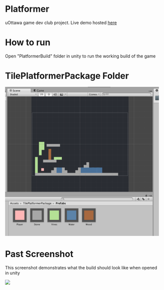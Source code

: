 # Platformer

uOttawa game dev club project. Live demo hosted [here](https://uottawagdc.github.io/Platformer/PlatformerDemo)

# How to run

Open "PlatformerBuild" folder in unity to run the working build of the game

# TilePlatformerPackage Folder

![](./screenshot2.png)

# Past Screenshot

This screenshot demonstrates what the build should look like when opened in unity

![](./screenshot.png)
